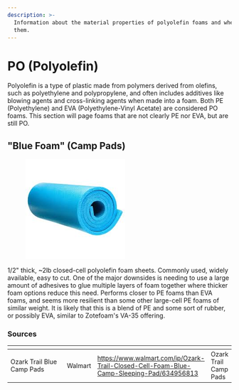 ```yaml
---
description: >-
  Information about the material properties of polyolefin foams and where to buy
  them.
---
```


# PO (Polyolefin)

Polyolefin is a type of plastic made from polymers derived from olefins, such as polyethylene and polypropylene, and often includes additives like blowing agents and cross-linking agents when made into a foam. Both PE (Polyethylene) and EVA (Polyethylene-Vinyl Acetate) are considered PO foams. This section will page foams that are not clearly PE nor EVA, but are still PO.

## "Blue Foam" (Camp Pads) <a href="#blue-foam-camp-pads" id="blue-foam-camp-pads"></a>

<div align="left"><figure><img src="../../../../../.gitbook/assets/Untitled (21).jpg" alt=""><figcaption></figcaption></figure></div>

1/2" thick, \~2lb closed-cell polyolefin foam sheets. Commonly used, widely available, easy to cut. One of the major downsides is needing to use a large amount of adhesives to glue multiple layers of foam together where thicker foam options reduce this need. Performs closer to PE foams than EVA foams, and seems more resilient than some other large-cell PE foams of similar weight. It is likely that this is a blend of PE and some sort of rubber, or possibly EVA, similar to Zotefoam's VA-35 offering.

### Sources

<table data-header-hidden><thead><tr><th width="223"></th><th></th><th></th><th data-hidden></th></tr></thead><tbody><tr><td>Ozark Trail Blue Camp Pads</td><td>Walmart</td><td><a href="https://www.walmart.com/ip/Ozark-Trail-Closed-Cell-Foam-Blue-Camp-Sleeping-Pad/634956813">https://www.walmart.com/ip/Ozark-Trail-Closed-Cell-Foam-Blue-Camp-Sleeping-Pad/634956813</a></td><td>Ozark Trail Camp Pads</td></tr></tbody></table>
